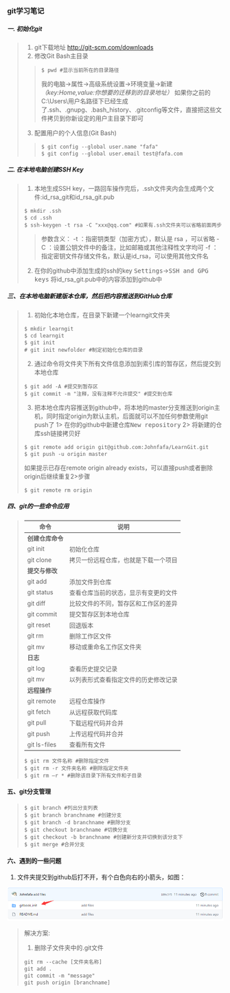 ### git学习笔记

##### 一. 初始化git

> 1. git下载地址 http://git-scm.com/downloads
> 2. 修改Git Bash主目录
>
>> ```
>> $ pwd #显示当前所在的目录路径
>> ```
>> <kbd>我的电脑</kbd>-><kbd>属性</kbd>-><kbd>高级系统设置</kbd>-><kbd>环境变量</kbd>->新建<i>（key:Home,value:你想要的迁移到的目录地址）</i>
>> 如果你之前的C:\Users\用户名路径下已经生成了.ssh、.gnupg、.bash_history、.gitconfig等文件，直接把这些文件拷贝到你新设定的用户主目录下即可
>
> 3. 配置用户的个人信息(Git Bash)
>
>> ```
>> $ git config --global user.name "fafa"
>> $ git config --global user.email test@fafa.com
>> ```

##### 二. 在本地电脑创建SSH Key

> 1. 本地生成SSH key，一路回车操作完后，.ssh文件夹内会生成两个文件:id_rsa_git和id_rsa_git.pub
> ```
> $ mkdir .ssh
> $ cd .ssh
> $ ssh-keygen -t rsa -C "xxx@qq.com" #如果有.ssh文件夹可以省略前面两步
> ```
>> 参数含义：
>> -t ：指密钥类型（加密方式），默认是 rsa ，可以省略
>> -C ：设置公钥文件中的备注，比如邮箱或其他注释性文字均可
>> -f ：指定密钥文件存储文件名，默认是id_rsa，可以使用其他文件名
> 2. 在你的github中添加生成的ssh的key
> <kbd>Settings</kbd>-><kbd>SSH and GPG keys</kbd>
> 将id_rsa_git.pub中的内容添加到github中

##### 三、在本地电脑新建版本仓库，然后把内容推送到GitHub仓库

> 1. 初始化本地仓库，在目录下新建一个learngit文件夹
> ```
> $ mkdir learngit
> $ cd learngit
> $ git init
> # git init newfolder #制定初始化仓库的目录
> ```
> 2. 通过命令将文件夹下所有文件信息添加到索引库的暂存区，然后提交到本地仓库
> ```
> $ git add -A #提交到暂存区
> $ git commit -m "注释，没有注释不允许提交" #提交到仓库
> ```
> 3. 把本地仓库内容推送到github中，将本地的master分支推送到origin主机，同时指定origin为默认主机，后面就可以不加任何参数使用git push了
> 1> 在你的github中新建仓库<kbd>New repository</kbd>
> 2> 将新建的仓库ssh链接拷贝好
> ```
> $ git remote add origin git@github.com:Johnfafa/LearnGit.git
> $ git push -u origin master
> ```
> 如果提示已存在remote origin already exists，可以直接push或者删除origin后继续重复2>步骤
> ```
> $ git remote rm origin
> ```

##### 四、git的一些命令应用

> |  命令   | 说明  |
> |  ----  | ----  |
> |<b>创建仓库命令</b>| |
> | git init  | 初始化仓库 |
> | git clone  | 拷贝一份远程仓库，也就是下载一个项目 |
> |<b>提交与修改</b>||
> | git add  | 添加文件到仓库 |
> | git status  | 查看仓库当前的状态，显示有变更的文件 |
> | git diff  | 比较文件的不同，暂存区和工作区的差异 |
> | git commit  | 提交暂存区到本地仓库 |
> | git reset  | 回退版本 |
> | git rm  | 删除工作区文件 |
> | git mv  | 移动或重命名工作区文件夹 |
> |<b>日志</b> ||
> | git log  | 查看历史提交记录 |
> | git mv  | 以列表形式查看指定文件的历史修改记录 |
> | <b>远程操作</b>  | |
> | git remote  | 远程仓库操作 |
> | git fetch  | 从远程获取代码库 |
> | git pull  | 下载远程代码并合并 |
> | git push  | 上传远程代码并合并 |
> | git ls-files | 查看所有文件 |
> 
>
> ```
> $ git rm 文件名称 #删除指定文件
> $ git rm -r 文件夹名称 #删除指定文件夹
> $ git rm –r * #删除该目录下所有文件和子目录
> ```


#### 五、git分支管理

> ```
> $ git branch #列出分支列表
> $ git branch branchname #创建分支
> $ git branch -d branchname #删除分支
> $ git checkout branchname #切换分支
> $ git checkout -b branchname #创建新分支并切换到该分支下
> $ git merge #合并分支
> ```

#### 六、遇到的一些问题

1. 文件夹提交到github后打不开，有个白色向右的小箭头，如图：

![alt arrow](gitlearn.assets/github文件夹打不开有白色小箭头.png)
> 解决方案:
>
> 1. 删除子文件夹中的.git文件
>
> ```
> git rm --cache [文件夹名称]
> git add .
> git commit -m "message"
> git push origin [branchname]
> ```

